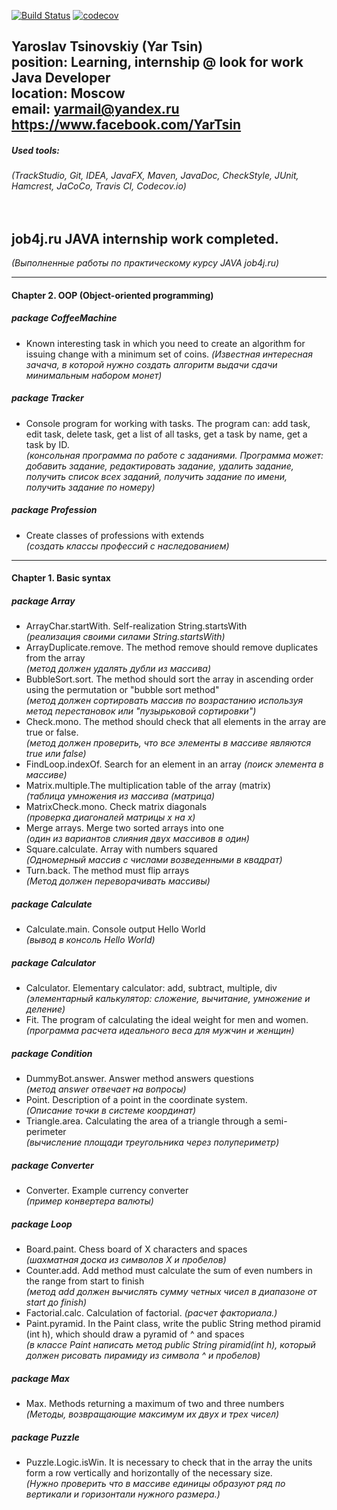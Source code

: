 [![Build Status](https://travis-ci.org/yarmail/job4j.svg?branch=master)](https://travis-ci.org/yarmail/job4j)
[![codecov](https://codecov.io/gh/yarmail/job4j/branch/master/graph/badge.svg)](https://codecov.io/gh/yarmail/job4j)

Yaroslav Tsinovskiy (Yar Tsin)<br> 
position: Learning, internship @ look for work Java Developer<br> 
location: Moscow<br>
email: yarmail@yandex.ru<br>
https://www.facebook.com/YarTsin
---
##### Used tools:
*(TrackStudio, Git, IDEA, JavaFX, Maven,
JavaDoc, СheckStyle, 
JUnit, Hamcrest, JaCoCo, Travis CI, Codecov.io)*  
<br><br>
## job4j.ru JAVA internship work completed.   
*(Выполненные работы по практическому курсу JAVA job4j.ru)*

---
#### Chapter 2. OOP (Object-oriented programming)

##### package CoffeeMachine 
* Known interesting task in which you need to create 
an algorithm for issuing change with a minimum set of coins.
 *(Известная интересная зачача, в которой нужно 
создать алгоритм выдачи сдачи минимальным набором монет)*

##### package Tracker
* Console program for working with tasks.
The program can: add task, edit task, delete task,
get a list of all tasks, get a task by name,
get a task by ID. <br>
 *(консольная программа по работе с заданиями.
Программа может: добавить задание, редактировать задание, удалить задание,
получить список всех заданий, получить задание по имени,
получить задание по номеру)*

##### package Profession
* Create classes of professions with extends <br> 
 *(создать классы профессий с наследованием)*
---
#### Chapter 1. Basic syntax

##### package Array
* ArrayChar.startWith. Self-realization String.startsWith <br>
 *(реализация своими силами String.startsWith)*
* ArrayDuplicate.remove. The method remove should remove duplicates from the array  
 *(метод должен удалять дубли из массива)*
* BubbleSort.sort. The method should sort the array in ascending order
using the permutation or "bubble sort method"   
 *(метод должен сортировать массив по возрастанию используя метод перестановок или "пузырьковой сортировки")*
* Check.mono. The method should check that all elements in the array are true or false.  
 *(метод должен проверить, что все элементы в массиве являются true или false)*
* FindLoop.indexOf. Search for an element in an array
 *(поиск элемента в массиве)*
* Matrix.multiple.The multiplication table of the array (matrix)  
 *(таблица умножения из массива (матрица)*
* MatrixCheck.mono. Check matrix diagonals  
 *(проверка диагоналей матрицы x на x)*
* Merge arrays. Merge two sorted arrays into one  
 *(один из вариантов слияния двух массивов в один)*
* Square.calculate. Array with numbers squared  
 *(Одномерный массив с числами возведенными в квадрат)*
* Turn.back. The method must flip arrays  
 *(Метод должен переворачивать массивы)*

##### package Calculate
* Calculate.main. Console output Hello World   
*(вывод в консоль Hello World)*

##### package Calculator
* Calculator. Elementary calculator: add, subtract, multiple, div  
 *(элементарный калькулятор: сложение, вычитание, умножение и деление)*
* Fit. The program of calculating the ideal weight for men and women.  
 *(программа расчета идеального веса для мужчин и женщин)*

##### package Condition
* DummyBot.answer. Answer method answers questions  
 *(метод answer отвечает на вопросы)*
* Point. Description of a point in the coordinate system.  
 *(Описание точки в системе координат)* 
* Triangle.area. Calculating the area of a triangle through a semi-perimeter  
 *(вычисление площади треугольника через полупериметр)*

##### package Converter
* Converter. Example currency converter  
 *(пример конвертера валюты)*
 
##### package Loop
* Board.paint. Chess board of X characters and spaces  
 *(шахматная доска из символов X и пробелов)*
* Counter.add. Add method must calculate the sum of even numbers in the range from start to finish  
 *(метод add должен вычислять сумму четных чисел в диапазоне от start до finish)*
* Factorial.calc. Calculation of factorial.
 *(расчет факториала.)*
* Paint.pyramid. In the Paint class, write the public String method piramid (int h), which should draw a pyramid of ^ and spaces  
 *(в классе Paint написать метод public String piramid(int h), который должен рисовать пирамиду из символа ^ и пробелов)*

##### package Max
* Max. Methods returning a maximum of two and three numbers  
 *(Методы, возвращающие максимум их двух и трех чисел)*
 
##### package Puzzle
* Puzzle.Logic.isWin. It is necessary to check that in the array the units form a row vertically and horizontally of the necessary size.  
 *(Нужно проверить что в массиве единицы образуют ряд по вертикали и горизонтали нужного размера.)*
 